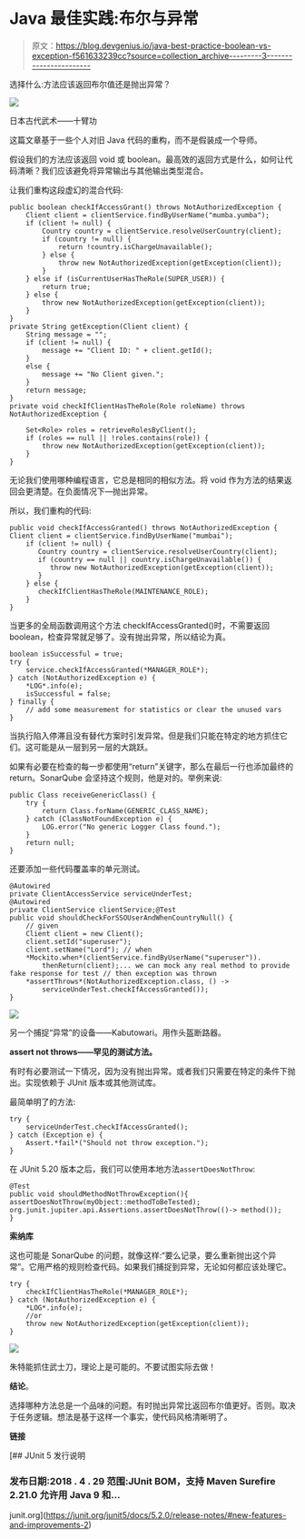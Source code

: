 # Java 最佳实践:布尔与异常

> 原文：<https://blog.devgenius.io/java-best-practice-boolean-vs-exception-f561633239cc?source=collection_archive---------3----------------------->

选择什么:方法应该返回布尔值还是抛出异常？

![](img/5afdcba8c6917cf3d6d606babb1682d9.png)

日本古代武术——十臂功

这篇文章基于一些个人对旧 Java 代码的重构，而不是假装成一个导师。

假设我们的方法应该返回 void 或 boolean。最高效的返回方式是什么，如何让代码清晰？我们应该避免将异常输出与其他输出类型混合。

让我们重构这段虚幻的混合代码:

```
public boolean checkIfAccessGrant() throws NotAuthorizedException {
    Client client = clientService.findByUserName("mumba.yumba");
    if (client != null) {
        Country country = clientService.resolveUserCountry(client);
        if (country != null) {
            return !country.isChargeUnavailable();
        } else {
            throw new NotAuthorizedException(getException(client));
        }
    } else if (isCurrentUserHasTheRole(SUPER_USER)) {
        return true;
    } else {
        throw new NotAuthorizedException(getException(client));
    }       
}
private String getException(Client client) {
    String message = "";
    if (client != null) {
        message += "Client ID: " + client.getId();
    }
    else {
        message += "No Client given.";
    }
    return message;
}
private void checkIfClientHasTheRole(Role roleName) throws NotAuthorizedException {

    Set<Role> roles = retrieveRolesByClient();
    if (roles == null || !roles.contains(role)) {
        throw new NotAuthorizedException(getException(client));
    }
}
```

无论我们使用哪种编程语言，它总是相同的相似方法。将 void 作为方法的结果返回会更清楚。在负面情况下—抛出异常。

所以，我们重构的代码:

```
public void checkIfAccessGranted() throws NotAuthorizedException { Client client = clientService.findByUserName("mumbai");
    if (client != null) {
       Country country = clientService.resolveUserCountry(client);
       if (country == null || country.isChargeUnavailable()) {
          throw new NotAuthorizedException(getException(client));
       }
    } else {
       checkIfClientHasTheRole(MAINTENANCE_ROLE);
    }
}
```

当更多的全局函数调用这个方法 checkIfAccessGranted()时，不需要返回 boolean，检查异常就足够了。没有抛出异常，所以结论为真。

```
boolean isSuccessful = true;
try {
    service.checkIfAccessGranted(*MANAGER_ROLE*);
} catch (NotAuthorizedException e) {
    *LOG*.info(e);
    isSuccessful = false;
} finally {
    // add some measurement for statistics or clear the unused vars
}
```

当执行陷入停滞且没有替代方案时引发异常。但是我们只能在特定的地方抓住它们。这可能是从一层到另一层的大跳跃。

如果有必要在检查的每一步都使用“return”关键字，那么在最后一行也添加最终的 return。SonarQube 会坚持这个规则，他是对的。举例来说:

```
public Class receiveGenericClass() {
    try {
        return Class.forName(GENERIC_CLASS_NAME);
    } catch (ClassNotFoundException e) {
        LOG.error("No generic Logger Class found.");
    }
    return null;
}
```

还要添加一些代码覆盖率的单元测试。

```
@Autowired
private ClientAccessService serviceUnderTest;
@Autowired
private ClientService clientService;@Test
public void shouldCheckForSSOUserAndWhenCountryNull() {
    // given
    Client client = new Client();
    client.setId("superuser");
    client.setName("Lord"); // when
    *Mockito.when*(clientService.findByUserName("superuser")).
        thenReturn(client);... we can mock any real method to provide fake response for test // then exception was thrown
    *assertThrows*(NotAuthorizedException.class, () ->
        serviceUnderTest.checkIfAccessGranted());
}
```

![](img/e176fda04924f0d8c9985a5733b9c068.png)

另一个捕捉“异常”的设备——Kabutowari。用作头盔断路器。

**assert not throws——罕见的测试方法。**

有时有必要测试一下情况，因为没有抛出异常。或者我们只需要在特定的条件下抛出。实现依赖于 JUnit 版本或其他测试库。

最简单明了的方法:

```
try {
    serviceUnderTest.checkIfAccessGranted();
} catch (Exception e) {
    Assert.*fail*("Should not throw exception.");
}
```

在 JUnit 5.20 版本之后，我们可以使用本地方法`assertDoesNotThrow`:

```
@Test
public void shouldMethodNotThrowException(){ assertDoesNotThrow(myObject::methodToBeTested); org.junit.jupiter.api.Assertions.assertDoesNotThrow(()-> method());
}
```

**索纳库**

这也可能是 SonarQube 的问题，就像这样:“要么记录，要么重新抛出这个异常”。它用严格的规则检查代码。如果我们捕捉到异常，无论如何都应该处理它。

```
try {
    checkIfClientHasTheRole(*MANAGER_ROLE*);
} catch (NotAuthorizedException e) {
    *LOG*.info(e);
    //or
    throw new NotAuthorizedException(getException(client));
}
```

![](img/8501d1185cfa07b389f3e9c562a51d45.png)

朱特能抓住武士刀，理论上是可能的。不要试图实际去做！

**结论**。

选择哪种方法总是一个品味的问题。有时抛出异常比返回布尔值更好。否则。取决于任务逻辑。想法是基于这样一个事实，使代码风格清晰明了。

**链接**

 [## JUnit 5 发行说明

### 发布日期:2018 . 4 . 29 范围:JUnit BOM，支持 Maven Surefire 2.21.0 允许用 Java 9 和…

junit.org](https://junit.org/junit5/docs/5.2.0/release-notes/#new-features-and-improvements-2)